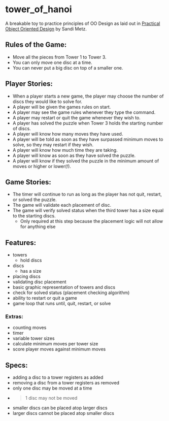 # tower_of_hanoi
A breakable toy to practice principles of OO Design as laid out in [Practical Object Oriented Design](http://www.poodr.com/) by Sandi Metz.

## Rules of the Game:
- Move all the pieces from Tower 1 to Tower 3.
- You can only move one disc at a time.
- You can never put a big disc on top of a smaller one.

## Player Stories:
- When a player starts a new game, the player may choose the number of discs they would like to solve for.
- A player will be given the games rules on start.
- A player may see the game rules whenever they type the command.
- A player may restart or quit the game whenever they wish to.
- A player has solved the puzzle when Tower 3 holds the starting number of discs.
- A player will know how many moves they have used.
- A player will be told as soon as they have surpassed minimum moves to solve, so they may restart if they wish.
- A player will know how much time they are taking.
- A player will know as soon as they have solved the puzzle.
- A player will know if they solved the puzzle in the minimum amount of moves or higher or lower(!).

## Game Stories:
- The timer will continue to run as long as the player has not quit, restart, or solved the puzzle.
- The game will validate each placement of disc.
- The game will verify solved status when the third tower has a size equal to the starting discs.
  - Only required at this step because the placement logic will not allow for anything else

## Features:
- towers
  - hold discs
- discs
  - has a size
- placing discs
- validating disc placement
- basic graphic representation of towers and discs
- check for solved status (placement checking algorithm)
- ability to restart or quit a game
- game loop that runs until, quit, restart, or solve

### Extras:
- counting moves
- timer
- variable tower sizes
- calculate minimum moves per tower size
- score player moves against minimum moves

## Specs:
- adding a disc to a tower registers as added
- removing a disc from a tower registers as removed
- only one disc may be moved at a time
- >1 disc may not be moved
- smaller discs can be placed atop larger discs
- larger discs cannot be placed atop smaller discs
